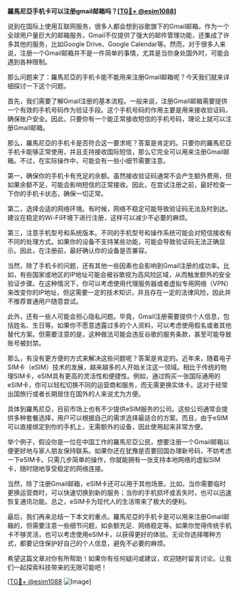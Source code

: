 **羅馬尼亞手机卡可以注册gmail邮箱吗？[[TG💪+ @esim1088](https://t.me/s/esim1088)]**

说到在国际上使用互联网服务，很多人都会想到谷歌旗下的Gmail邮箱。作为一个全球用户量巨大的邮箱服务，Gmail不仅提供了强大的邮件管理功能，还集成了许多其他的服务，比如Google Drive、Google Calendar等。然而，对于很多人来说，注册一个Gmail邮箱并不是一件简单的事情，尤其是当你身处国外时，可能会遇到各种限制。

那么问题来了：羅馬尼亞的手机卡能不能用来注册Gmail邮箱呢？今天我们就来详细探讨一下这个问题。

首先，我们需要了解Gmail注册的基本流程。一般来说，注册Gmail邮箱需要提供一个有效的手机号码作为验证手段。这个手机号码的作用主要是用来接收验证码，确保账户安全。因此，只要你有一个能正常接收短信的手机号码，理论上就可以注册Gmail邮箱。

那么，羅馬尼亞的手机卡是否符合这一要求呢？答案是肯定的。只要你的羅馬尼亞手机卡能够正常使用，并且支持接收国际短信，那么它完全可以用来注册Gmail邮箱。不过，在实际操作中，可能会有一些小细节需要注意。

第一，确保你的手机卡有充足的余额。虽然接收验证码通常不会产生额外费用，但如果余额不足，可能会影响短信的正常接收。因此，在尝试注册之前，最好检查一下你的手机卡状态，确保一切正常。

第二，选择合适的网络环境。有时候，网络不稳定可能导致验证码无法及时到达。建议在稳定的Wi-Fi环境下进行注册，这样可以减少不必要的麻烦。

第三，注意手机型号和系统版本。不同的手机型号和操作系统可能会对短信接收有不同的处理方式。如果你的设备不支持某些功能，可能会导致验证码无法正确显示。因此，在注册前，最好确认你的设备是否兼容。

当然，除了手机卡的问题，还有其他一些因素也会影响到Gmail注册的成功率。比如，有些国家或地区的IP地址可能会被谷歌视为高风险区域，从而触发额外的安全验证步骤。在这种情况下，你可以考虑使用代理服务器或者虚拟专用网络（VPN）来改变你的IP地址，但这需要一定的技术知识，并且存在一定的法律风险，因此并不推荐普通用户随意尝试。

此外，还有一些人可能会担心隐私问题。毕竟，Gmail注册需要提供个人信息，包括姓名、生日等。如果你不愿意透露过多的个人资料，可以考虑使用假名或者其他替代方案。但需要注意的是，这种做法可能会违反谷歌的服务条款，甚至可能导致账号被封禁。

那么，有没有更方便的方式来解决这些问题呢？答案是肯定的。近年来，随着电子SIM卡（eSIM）技术的发展，越来越多的人开始关注这一领域。相比于传统的物理SIM卡，eSIM具有更高的灵活性和便捷性。例如，通过购买一张国际通用的eSIM卡，你可以轻松切换不同的运营商和服务，而无需更换实体卡。这对于经常出国旅行或者长期居住在国外的人来说尤为方便。

具体到羅馬尼亞，目前市场上也有不少提供eSIM服务的公司。这些公司通常会提供多种套餐选择，用户可以根据自己的需求选择最适合的方案。而且，由于eSIM可以直接绑定到你的手机上，无需额外的设备，因此使用起来非常方便。

举个例子，假设你是一位在中国工作的羅馬尼亞公民，想要注册一个Gmail邮箱以便更好地与家人朋友保持联系。如果你还在犹豫是否要回国办理新号码，不妨考虑一下eSIM卡。只需几步简单的操作，你就能拥有一张支持本地网络的虚拟SIM卡，随时随地享受稳定的网络连接。

当然，除了注册Gmail邮箱，eSIM卡还可以用于其他场景。比如，当你需要临时更换运营商时，可以快速切换到新的服务；当你的手机损坏或丢失时，也可以迅速恢复通讯功能。总之，eSIM卡为现代人的生活带来了极大的便利。

最后，我们再来总结一下本文的重点。羅馬尼亞的手机卡是可以用来注册Gmail邮箱的，但需要注意一些细节问题，如余额充足、网络稳定等。如果你觉得传统手机卡不够灵活，也可以考虑使用eSIM卡，以获得更好的体验。无论你选择哪种方式，都要记住保护好自己的个人信息，避免不必要的麻烦。

希望这篇文章对你有所帮助！如果你有任何疑问或建议，欢迎随时留言讨论。让我们一起探索科技带来的无限可能吧！

[[TG💪+ @esim1088](https://t.me/s/esim1088) ![Image](https://i.postimg.cc/4NQfJmqS/Snipaste-2025-05-13-00-14-12.png)]